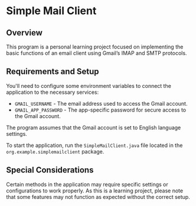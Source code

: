 # Simple Mail Client

## Overview

This program is a personal learning project focused on implementing the basic functions of an email client using Gmail’s IMAP and SMTP protocols. 

## Requirements and Setup

You'll need to configure some environment variables to connect the application to the necessary services:

- `GMAIL_USERNAME` - The email address used to access the Gmail account.
- `GMAIL_APP_PASSWORD` - The app-specific password for secure access to the Gmail account.

The program assumes that the Gmail account is set to English language settings.

To start the application, run the `SimpleMailClient.java` file located in the `org.example.simplemailclient` package.

## Special Considerations

Certain methods in the application may require specific settings or configurations to work properly. 
As this is a learning project, please note that some features may not function as expected without the correct setup.